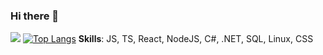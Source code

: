 ### Hi there 👋

![](https://komarev.com/ghpvc/?username=ncn-ends)
[![Top Langs](https://github-readme-stats.vercel.app/api/top-langs/?username=ncn-ends&layout=compact)](https://github.com/ncn-ends/github-readme-stats)
**Skills**: JS, TS, React, NodeJS, C#, .NET, SQL, Linux, CSS

<!--
**ncn-ends/ncn-ends** is a ✨ _special_ ✨ repository because its `README.md` (this file) appears on your GitHub profile.

Here are some ideas to get you started:

- 🔭 I’m currently working on ...
- 🌱 I’m currently learning ...
- 👯 I’m looking to collaborate on ...
- 🤔 I’m looking for help with ...
- 💬 Ask me about ...
- 📫 How to reach me: ...
- 😄 Pronouns: ...
- ⚡ Fun fact: ...
-->
